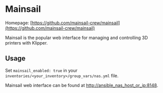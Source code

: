 # Mainsail

Homepage: [https://github.com/mainsail-crew/mainsail](https://github.com/mainsail-crew/mainsail)

Mainsail is the popular web interface for managing and controlling 3D printers with Klipper.

## Usage

Set `mainsail_enabled: true` in your `inventories/<your_inventory>/group_vars/nas.yml` file.

Mainsail web interface can be found at [http://ansible_nas_host_or_ip:8148](http://ansible_nas_host_or_ip:8148).
